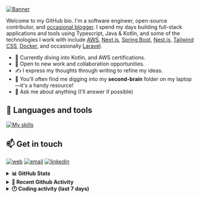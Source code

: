 [![Banner](https://raw.githubusercontent.com/wilfriedago/wilfriedago/main/assets/1.png)][website]

Welcome to my GitHub bio. I'm a software engineer, open-source contributor, and [occasional blogger][blog]. I spend my days building full-stack applications and tools using Typescript, Java & Kotlin, and some of the technologies I work with include [AWS](https://aws.amazon.com/fr/), [Next.js](https://nextjs.org/), [Spring Boot](https://spring.io/projects/spring-boot), [Nest.js](https://nestjs.com/), [Tailwind CSS](https://github.com/tailwindlabs/tailwindcss), [Docker](https://www.docker.com/), and occasionally [Laravel](https://laravel.com/).

- 🔭 Currently diving into Kotlin, and AWS certifications.
- 👯 Open to new work and collaboration opportunities.
- ✍️ I express my thoughts through writing to refine my ideas.
- 🧠 You'll often find me digging into my **second-brain** folder on my laptop—it's a handy resource!
- 💬 Ask me about anything (I'll answer if possible)

## 🎨 Languages and tools

[![My skills](https://skillicons.dev/icons?i=typescript,js,nodejs,nest,java,kotlin,spring,python,fastapi,django,aws,docker,vscode,idea,tailwind&perline=15)](https://wilfriedago.dev/about#skills)

## 📫 Get in touch
[![web](https://img.shields.io/badge/WEBSITE-12100E?logo=google-earth&color=282A36)][website]
[![email](https://img.shields.io/badge/MAIL-12100E?logo=mailgun&color=282A36)][mail]
[![linkedin](https://img.shields.io/badge/LINKEDIN-12100E?logo=linkedin&color=282A36)][linkedin]


<details>
  <summary><b>📊 GitHub Stats</b></summary>
	<br/>
	<p align="left">
		<img width="49.5%" src="https://github-readme-stats.vercel.app/api?username=wilfriedago&show_icons=true&count_private=true&title_color=10b981&icon_color=10b981&theme=react&hide_border=true" />
		<img width="49.5%" src="https://streak-stats.demolab.com/?user=wilfriedago&hide_border=true&theme=react&ring=10b981&fire=fff&currStreakNum=fff&sideLabels=10b981&currStreakLabel=10b981&sideNums=fff" />
	</p>
</details>

<details>
  <summary><b>📅 Recent Github Activity</b></summary>
	<br>

<!--RECENT_ACTIVITY:last_update-->
Last Updated: Friday, May 23rd, 2025, 4:19:42 AM
<!--RECENT_ACTIVITY:last_update_end-->

<!--RECENT_ACTIVITY:start-->
1. ⬆️ Pushed 3 commit(s) to [wilfriedago/dotfiles](https://github.com/wilfriedago/dotfiles)<br>
2. ⭐ Starred [bvanjoi/bolt-ts](https://github.com/bvanjoi/bolt-ts)<br>
3. ⭐ Starred [sindresorhus/got](https://github.com/sindresorhus/got)<br>
4. ⭐ Starred [colinhacks/zod](https://github.com/colinhacks/zod)<br>
5. ⭐ Starred [oracle-samples/ai-optimizer](https://github.com/oracle-samples/ai-optimizer)<br>
<!--RECENT_ACTIVITY:end-->
</details>

<details>
  <summary><b>🕐 Coding activity (last 7 days)</b></summary>
	<br>

<!--START_SECTION:waka-->

```python
Total Time: 32 hrs 32 mins

TypeScript        14 hrs 5 mins   ██████████▓░░░░░░░░░░░░░░   42.91 %
Java              6 hrs 46 mins   █████░░░░░░░░░░░░░░░░░░░░   20.65 %
JavaScript        58 mins         ▓░░░░░░░░░░░░░░░░░░░░░░░░   02.96 %
CSS               57 mins         ▓░░░░░░░░░░░░░░░░░░░░░░░░   02.90 %
.env file         32 mins         ▒░░░░░░░░░░░░░░░░░░░░░░░░   01.63 %
XML               27 mins         ▒░░░░░░░░░░░░░░░░░░░░░░░░   01.40 %
Bash              24 mins         ▒░░░░░░░░░░░░░░░░░░░░░░░░   01.23 %
```

<!--END_SECTION:waka-->
</details>

[website]: https://wilfriedago.dev
[linkedin]: https://linkedin.com/in/wilfriedago
[blog]: https://wilfriedago.dev/blog
[mail]: mailto:me@wilfriedago.dev
